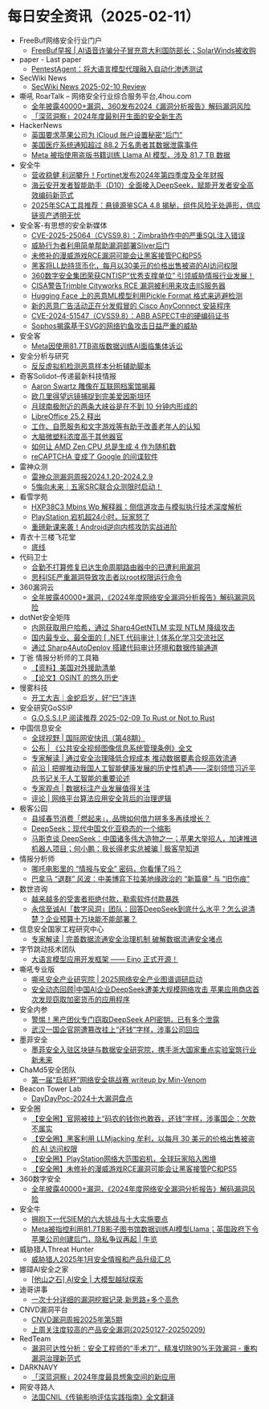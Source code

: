 # 每日安全资讯（2025-02-11）

- FreeBuf网络安全行业门户
  - [FreeBuf早报 | AI语音诈骗分子冒充意大利国防部长；SolarWinds被收购](https://www.freebuf.com/news/421375.html)
- paper - Last paper
  - [PentestAgent：将大语言模型代理融入自动化渗透测试](https://paper.seebug.org/3276/)
- SecWiki News
  - [SecWiki News 2025-02-10 Review](http://www.sec-wiki.com/?2025-02-10)
- 嘶吼 RoarTalk – 网络安全行业综合服务平台,4hou.com
  - [全年披露40000+漏洞，360发布2024《漏洞分析报告》解码漏洞风险](https://www.4hou.com/posts/XPPV)
  - [「深蓝洞察」2024年度最别开生面的安全新生态](https://www.4hou.com/posts/W11o)
- HackerNews
  - [英国要求苹果公司为 iCloud 账户设置秘密“后门”](https://hackernews.cc/archives/57248)
  - [美国医疗系统通知超过 88.2 万名患者其数据泄露事件](https://hackernews.cc/archives/57246)
  - [Meta 被指使用盗版书籍训练 Llama AI 模型，涉及 81.7 TB 数据](https://hackernews.cc/archives/57242)
- 安全牛
  - [营收稳健 利润攀升！Fortinet发布2024年第四季度及全年财报](https://www.aqniu.com/vendor/108246.html)
  - [海云安开发者智能助手（D10）全面接入DeepSeek，赋能开发者安全高效编码新范式](https://www.aqniu.com/vendor/108237.html)
  - [2025年SCA工具推荐：悬镜源鉴SCA 4.8 揭秘，组件风险无处遁形，供应链资产透明无忧](https://www.aqniu.com/vendor/108233.html)
- 安全客-有思想的安全新媒体
  - [CVE-2025-25064（CVSS9.8）：Zimbra协作中的严重SQL注入错误](https://www.anquanke.com/post/id/304038)
  - [威胁行为者利用简单帮助漏洞部署Sliver后门](https://www.anquanke.com/post/id/304035)
  - [未修补的漫威游戏RCE漏洞可能会让黑客接管PC和PS5](https://www.anquanke.com/post/id/304032)
  - [黑客将LL劫持货币化，每月以30美元的价格出售被盗的AI访问权限](https://www.anquanke.com/post/id/304030)
  - [360数字安全集团荣获CNTISP“优秀支撑单位” 引领威胁情报行业发展！](https://www.anquanke.com/post/id/304024)
  - [CISA警告Trimble Cityworks RCE 漏洞被利用来攻击IIS服务器](https://www.anquanke.com/post/id/304021)
  - [Hugging Face 上的恶意ML模型利用Pickle Format 格式来逃避检测](https://www.anquanke.com/post/id/304018)
  - [新的恶意广告活动正在分发假冒的 Cisco AnyConnect 安装程序](https://www.anquanke.com/post/id/304015)
  - [CVE-2024-51547（CVSS9.8）：ABB ASPECT中的硬编码证书](https://www.anquanke.com/post/id/304006)
  - [Sophos揭露基于SVG的网络钓鱼攻击日益严重的威胁](https://www.anquanke.com/post/id/304002)
- 安全客
  - [Meta因使用81.7TB盗版数据训练AI面临集体诉讼](https://mp.weixin.qq.com/s?__biz=MzA5ODA0NDE2MA==&mid=2649787829&idx=1&sn=677e98e81db6517c8514fb239ceb0ee3&chksm=8893bddabfe434cc2cfa710552fe70034c4e8007ebddb60d1e684df28d1da3cae81baab15bac&scene=58&subscene=0#rd)
- 安全分析与研究
  - [反反虚拟机检测恶意样本分析辅助脚本](https://mp.weixin.qq.com/s?__biz=MzA4ODEyODA3MQ==&mid=2247490410&idx=1&sn=bdd5179d0b93c73a1e36752aaf4a439b&chksm=902fb442a7583d54064cbd8ea6ecdd7b8c0936a06e05a021f6fae8e4838a4c76fe1d76456a06&scene=58&subscene=0#rd)
- 奇客Solidot–传递最新科技情报
  - [Aaron Swartz 雕像在互联网档案馆揭幕](https://www.solidot.org/story?sid=80520)
  - [欧几里得望远镜捕捉到完美爱因斯坦环](https://www.solidot.org/story?sid=80518)
  - [月球南极附近的两条大峡谷是在不到 10 分钟内形成的](https://www.solidot.org/story?sid=80517)
  - [LibreOffice 25.2 释出](https://www.solidot.org/story?sid=80516)
  - [工作、自愿服务和文字游戏等有助于改善老年人的认知](https://www.solidot.org/story?sid=80515)
  - [大脑微塑料浓度高于其他器官](https://www.solidot.org/story?sid=80514)
  - [如何让 AMD Zen CPU 总是生成 4 作为随机数](https://www.solidot.org/story?sid=80513)
  - [reCAPTCHA 变成了 Google 的间谍软件](https://www.solidot.org/story?sid=80512)
- 雷神众测
  - [雷神众测漏洞周报2024.1.20-2024.2.9](https://mp.weixin.qq.com/s?__biz=MzI0NzEwOTM0MA==&mid=2652503311&idx=1&sn=cc1b030ee4e0aa887458dd2d42b6e1f7&chksm=f2585ebcc52fd7aa4d82d20a9ef09136ddac0ff4df3edf2b70a31db2c5d95779e706bd74ba38&scene=58&subscene=0#rd)
  - [5悔向未来｜五家SRC联合众测限时启动！](https://mp.weixin.qq.com/s?__biz=MzI0NzEwOTM0MA==&mid=2652503311&idx=2&sn=fb32ff714e0907d4e0f9c65104a88a04&chksm=f2585ebcc52fd7aaa61900c051d52f3a86593bd53dfa4d5ad2e2dcee32b0793a8404522e9d0c&scene=58&subscene=0#rd)
- 看雪学苑
  - [HXP38C3 Mbins Wp 解释器：侧信道攻击与模拟执行技术深度解析](https://mp.weixin.qq.com/s?__biz=MjM5NTc2MDYxMw==&mid=2458589387&idx=1&sn=e5c3af05513fa019057d15ec6357373a&chksm=b18c284186fba15712d674a366bb5f842083724468f1ca4b5dea0735c708f504eaa00e19ad88&scene=58&subscene=0#rd)
  - [PlayStation 宕机超24小时，玩家怒了](https://mp.weixin.qq.com/s?__biz=MjM5NTc2MDYxMw==&mid=2458589387&idx=2&sn=42ac4b1dc0a83828574a67e92780f141&chksm=b18c284186fba157e7847605e229e1efe96c6b51edb3e4246c2e927fe9f40ae392195355fce9&scene=58&subscene=0#rd)
  - [重磅新课来袭！Android逆向内核攻防实战进阶](https://mp.weixin.qq.com/s?__biz=MjM5NTc2MDYxMw==&mid=2458589387&idx=3&sn=2608a4a3fad5ae74f0f5b1f35347c5aa&chksm=b18c284186fba1579c57dd5e0962fb282ef3aea10f5230e78da58e34c15e8f11d0ba4e044fac&scene=58&subscene=0#rd)
- 青衣十三楼飞花堂
  - [底线](https://mp.weixin.qq.com/s?__biz=MzUzMjQyMDE3Ng==&mid=2247487977&idx=1&sn=a33837120e25338ea6489d9082b8e97c&chksm=fab2d2d6cdc55bc0d7efabfa13d6b01a82abaa21f4d8639e6a95c5d1494946aa903362b560da&scene=58&subscene=0#rd)
- 代码卫士
  - [合勤不打算修复已达生命周期路由器中的已遭利用漏洞](https://mp.weixin.qq.com/s?__biz=MzI2NTg4OTc5Nw==&mid=2247522190&idx=1&sn=40eea5abf5bc17c52eb2a437e540b55f&chksm=ea94a6e4dde32ff2f4ec282b05304a0d93d7ab50ac3ce93ac8784e0e436c4d038760d6b381fc&scene=58&subscene=0#rd)
  - [思科ISE严重漏洞导致攻击者以root权限运行命令](https://mp.weixin.qq.com/s?__biz=MzI2NTg4OTc5Nw==&mid=2247522190&idx=2&sn=9702cf83b7bdb3ee94d30829bea9f51b&chksm=ea94a6e4dde32ff2ead18532d0983a961d5ab1a8d419e4eb9a5af0518079eff0959f4c6c3532&scene=58&subscene=0#rd)
- 360漏洞云
  - [全年披露40000+漏洞，《2024年度网络安全漏洞分析报告》解码漏洞风险](https://mp.weixin.qq.com/s?__biz=Mzg5MTc5Mzk2OA==&mid=2247502921&idx=1&sn=1e96fdab98871933e723fecf7991bb8f&chksm=cfc56b16f8b2e20095503d83e2cba5979953490f76c3937d53d382dce0fbc233f90e8543439d&scene=58&subscene=0#rd)
- dotNet安全矩阵
  - [内网获取用户哈希，通过 Sharp4GetNTLM 实现 NTLM 降级攻击](https://mp.weixin.qq.com/s?__biz=MzUyOTc3NTQ5MA==&mid=2247498860&idx=1&sn=73ea8fcc1941b30e718627aced137443&chksm=fa595281cd2edb970ca17e3ff042fe081d84ecb467c4d2cdb7e4e65cd8f9d08289b3afb35d0f&scene=58&subscene=0#rd)
  - [国内最专业、最全面的 [ .NET 代码审计 ] 体系化学习交流社区](https://mp.weixin.qq.com/s?__biz=MzUyOTc3NTQ5MA==&mid=2247498860&idx=2&sn=eb7f4a3c20a6e5363a49278448abad61&chksm=fa595281cd2edb97b4a952b01d7028ac1f8e5d7d5b4acb7ff568f8cc0596959f8a61d6217ac6&scene=58&subscene=0#rd)
  - [通过 Sharp4AutoDeploy 搭建代码审计环境和数据传输通道](https://mp.weixin.qq.com/s?__biz=MzUyOTc3NTQ5MA==&mid=2247498860&idx=3&sn=200ffe7f334d1c95c7020a8d62174585&chksm=fa595281cd2edb971761de5526cbe074427cfb2a60c0fc536091a50423984ff7b15421c6cb9f&scene=58&subscene=0#rd)
- 丁爸 情报分析师的工具箱
  - [【资料】美国对外援助清单](https://mp.weixin.qq.com/s?__biz=MzI2MTE0NTE3Mw==&mid=2651148950&idx=1&sn=720882f715164f4bc48be306f857f88c&chksm=f1af25acc6d8acba27014542d846a7fdef54f9e1b06a8a0f5179fa7197b69ce14580b151259d&scene=58&subscene=0#rd)
  - [【论文】OSINT 的悠久历史](https://mp.weixin.qq.com/s?__biz=MzI2MTE0NTE3Mw==&mid=2651148950&idx=2&sn=416d8f52f9ca184b5d44b9eb812ffba9&chksm=f1af25acc6d8acba7f6f457eb1c8d0dd71b87781cce95d726d9755d73035da009e28746844b5&scene=58&subscene=0#rd)
- 慢雾科技
  - [开工大吉｜金蛇启岁，好“巳”连连](https://mp.weixin.qq.com/s?__biz=MzU4ODQ3NTM2OA==&mid=2247501057&idx=1&sn=e42536177d786275202921e167135766&chksm=fddebb86caa93290eb08c940ca034c85e25973f3cdf06c255ec9c87e4f7b392e34c060feb463&scene=58&subscene=0#rd)
- 安全研究GoSSIP
  - [G.O.S.S.I.P 阅读推荐 2025-02-09 To Rust or Not to Rust](https://mp.weixin.qq.com/s?__biz=Mzg5ODUxMzg0Ng==&mid=2247499696&idx=1&sn=e8a9de304e3f20132c35ef90f8a7600c&chksm=c063d169f714587f905df034388e7fc99b707fde99052d101270a7df034da86b9c629aac2e1f&scene=58&subscene=0#rd)
- 中国信息安全
  - [全球视野 | 国际网安快讯（第48期）](https://mp.weixin.qq.com/s?__biz=MzA5MzE5MDAzOA==&mid=2664236345&idx=1&sn=ec070333573304aa0f1ede3afabf306d&chksm=8b5807c0bc2f8ed631eedd2bdb74118259950790604a42453552f5acaeeca59cd66ce045fe03&scene=58&subscene=0#rd)
  - [公布 | 《公共安全视频图像信息系统管理条例》全文](https://mp.weixin.qq.com/s?__biz=MzA5MzE5MDAzOA==&mid=2664236345&idx=2&sn=3246e7a8b61091e689bb1ce145fd059b&chksm=8b5807c0bc2f8ed69be8b22f8b094e12b7f06ed3ce790a3e470b9a4df072e24abb6df901c316&scene=58&subscene=0#rd)
  - [专家解读 | 通过安全治理降低合规成本 推动数据要素合规高效流通](https://mp.weixin.qq.com/s?__biz=MzA5MzE5MDAzOA==&mid=2664236345&idx=3&sn=e59155c8de09c3ae9874394ed5b95d19&chksm=8b5807c0bc2f8ed632577a691aaac35c67f6231f2b1d106b3b2e36df9df57be42eed40f4392a&scene=58&subscene=0#rd)
  - [前沿 | 把握推动我国人工智能健康发展的历史性机遇——深刻领悟习近平总书记关于人工智能的重要论述](https://mp.weixin.qq.com/s?__biz=MzA5MzE5MDAzOA==&mid=2664236345&idx=4&sn=d6cf4704d4d77e573e7740ac866c63d8&chksm=8b5807c0bc2f8ed678490afc51c2649997af3dd7d04b371796380ec009cf9753bfe4318ad26c&scene=58&subscene=0#rd)
  - [专家观点 | 数据标注产业发展值得关注](https://mp.weixin.qq.com/s?__biz=MzA5MzE5MDAzOA==&mid=2664236345&idx=5&sn=42cef9b272225446dd41c405f774037d&chksm=8b5807c0bc2f8ed681eded4fe1581b0590c4e33ca6abecfe2b16ff366b11e46e7358ba92e16b&scene=58&subscene=0#rd)
  - [评论 | 网络平台算法应用安全背后的治理逻辑](https://mp.weixin.qq.com/s?__biz=MzA5MzE5MDAzOA==&mid=2664236345&idx=6&sn=cadbf4ecc64219e72f2ec4fd5fadeab7&chksm=8b5807c0bc2f8ed60ec39f57e7053b795e9a17628e90eab33a2bbde72cf8cadfc98f5df49f18&scene=58&subscene=0#rd)
- 极客公园
  - [县域春节消费「燃起来」，品牌如何借力拼多多再续增长？](https://mp.weixin.qq.com/s?__biz=MTMwNDMwODQ0MQ==&mid=2653073563&idx=1&sn=bc86a9c835825e8a71e26cd9796bfa2d&chksm=7e57cd2d4920443babe1cb536e3ce85bdea3c1b782d17182e8ffdb52618f138be50f684e0a9f&scene=58&subscene=0#rd)
  - [DeepSeek：现代中国文化亚稳态的一个缩影](https://mp.weixin.qq.com/s?__biz=MTMwNDMwODQ0MQ==&mid=2653073563&idx=2&sn=52090ed318f18ddd66e5dfba32a32a85&chksm=7e57cd2d4920443b520563b74a59488cb1b99774e3cc75be575dc7b09c65ba5fa02ed30758af&scene=58&subscene=0#rd)
  - [马斯克谈 DeepSeek：中国诸多伟大造物之一；苹果大举招人，加速推进机器人项目；何小鹏：我长得老实总被骗 | 极客早知道](https://mp.weixin.qq.com/s?__biz=MTMwNDMwODQ0MQ==&mid=2653073554&idx=1&sn=759de73c4ebddc7aaaef76d92809164b&chksm=7e57cd2449204432608e8c97c7146c75bb5e9bc252e09796a97425848fdb3fd137fb746e6bfb&scene=58&subscene=0#rd)
- 情报分析师
  - [哪吒电影里的 “情报与安全” 密码，你看懂了吗？](https://mp.weixin.qq.com/s?__biz=MzA3Mjc1MTkwOA==&mid=2650559594&idx=1&sn=d36e2197f2618fcde7f0ced7e8a2b435&chksm=87117a21b066f3377fd20ac8dab204873472a828a77fb75af7b55a8611e0c2233eec58d8730b&scene=58&subscene=0#rd)
  - [巴拿马 “退群” 风波：中美博弈下拉美地缘政治的 “新篇章” 与 “旧伤痕”](https://mp.weixin.qq.com/s?__biz=MzA3Mjc1MTkwOA==&mid=2650559594&idx=2&sn=638aa9411adf51dfbe004b21ae7c4641&chksm=87117a21b066f3379dc05026e10ad4e06b135a708c7873fdf36b3edd4e0005dcf7c64f94c7af&scene=58&subscene=0#rd)
- 数世咨询
  - [越来越多的受害者拒绝付款，勒索软件付款暴跌](https://mp.weixin.qq.com/s?__biz=MzkxNzA3MTgyNg==&mid=2247535716&idx=1&sn=e11a97af4eb1e974df548b0f5405ef11&chksm=c1443ed9f633b7cf1ed29c7eb933d83dcf84f3c65d8d9c5f5c900607c08398c3dbbb0e537f87&scene=58&subscene=0#rd)
  - [永信至诚AI「数字风洞」团队：回答DeepSeek到底什么水平？怎么说清楚？企业预算十万块能不能部署？](https://mp.weixin.qq.com/s?__biz=MzkxNzA3MTgyNg==&mid=2247535716&idx=2&sn=19858fafcd4c09817a4736d9fc3e8c51&chksm=c1443ed9f633b7cfe3aaecd79b832eeaf685637b580f3c9cdbd41b54b6a779f2d2496f4c27b9&scene=58&subscene=0#rd)
- 信息安全国家工程研究中心
  - [专家解读 | 完善数据流通安全治理机制 破解数据流通安全堵点](https://mp.weixin.qq.com/s?__biz=MzU5OTQ0NzY3Ng==&mid=2247498819&idx=1&sn=d16c6c4c000ab4b82dc041d41ccd3a51&chksm=feb67d50c9c1f44616b2ad354607d9fc3584e7eba62b0ec5afc61b363a7d08b23f12e45a6388&scene=58&subscene=0#rd)
- 字节跳动技术团队
  - [大语言模型应用开发框架 —— Eino 正式开源！](https://mp.weixin.qq.com/s?__biz=MzI1MzYzMjE0MQ==&mid=2247513210&idx=1&sn=d73c42c5ee5a694a80854e7a8d02cbbf&chksm=e9d37f98dea4f68e253da00814ac6b5ef2a23b16f013db0cf0132cf59f459c9f2fa8c245b5ab&scene=58&subscene=0#rd)
- 嘶吼专业版
  - [嘶吼安全产业研究院 | 2025网络安全产业图谱调研启动](https://mp.weixin.qq.com/s?__biz=MzI0MDY1MDU4MQ==&mid=2247581074&idx=1&sn=eb96995372e0c220bab2f4188f2a5b15&chksm=e9146da8de63e4bea4163834d336936c4e07e0a825bcf4d1e4fd1fb74d1976debc7fc27a444c&scene=58&subscene=0#rd)
  - [安全动态回顾|中国AI企业DeepSeek遭美大规模网络攻击 苹果应用商店首次发现窃取加密货币的应用程序](https://mp.weixin.qq.com/s?__biz=MzI0MDY1MDU4MQ==&mid=2247581074&idx=2&sn=e3274625a96b42a7ee2f5907d0416f8d&chksm=e9146da8de63e4be3a0829a4796fa2e51f406ce5ab914fb2ee7b9f795e36acd6c7f8f34686dd&scene=58&subscene=0#rd)
- 安全内参
  - [警惕！黑产团伙专门窃取DeepSeek API密钥，已有多个泄露](https://mp.weixin.qq.com/s?__biz=MzI4NDY2MDMwMw==&mid=2247513690&idx=1&sn=3b50cd9dc7ff66346b74d2dd708477e1&chksm=ebfaf17adc8d786cd86360d77b7d4cd793ca80b926e82483cd1e764055020cabe39f81bb9839&scene=58&subscene=0#rd)
  - [武汉一国企官网遭篡改挂上“还钱”字样，涉事公司回应](https://mp.weixin.qq.com/s?__biz=MzI4NDY2MDMwMw==&mid=2247513690&idx=2&sn=5637672539137b7c5835a3082eb5552e&chksm=ebfaf17adc8d786cf848bfec399e6bec1dfb31298783fd818df23242a1091fca9ff84459e692&scene=58&subscene=0#rd)
- 墨菲安全
  - [墨菲安全入驻区块链与数据安全研究院，携手浙大国家重点实验室筑行业新未来](https://mp.weixin.qq.com/s?__biz=MzkwOTM0MjI5NQ==&mid=2247488073&idx=1&sn=9dca8194f137db0454bf9d9e65c3c584&chksm=c13d7171f64af8677470916a6ebe00ef6d3dc2846924e4780561dc316869002cfd44ae23be4d&scene=58&subscene=0#rd)
- ChaMd5安全团队
  - [第一届“启航杯”网络安全挑战赛 writeup by Min-Venom](https://mp.weixin.qq.com/s?__biz=MzIzMTc1MjExOQ==&mid=2247511945&idx=1&sn=580bb1cb37ff1172adbb54fe8c4a4f08&chksm=e89d8751dfea0e478593b8745da4f6356e498490410874dd9837a0c05d15891b833f7b69d1d1&scene=58&subscene=0#rd)
- Beacon Tower Lab
  - [DayDayPoc-2024十大漏洞盘点](https://mp.weixin.qq.com/s?__biz=MzkyNzcxNTczNA==&mid=2247486987&idx=1&sn=4fb50aefa5785393e944f832b3694a9d&chksm=c22296f2f5551fe429bfefb377aaeb4ecf476ac444456e832bb870d275bbc4bae201bfd04f86&scene=58&subscene=0#rd)
- 安全圈
  - [【安全圈】官网被挂上“码农的钱你也敢吞，还钱”字样，涉事国企：欠款不属实](https://mp.weixin.qq.com/s?__biz=MzIzMzE4NDU1OQ==&mid=2652067739&idx=1&sn=9e4b8399e2e53c4855276a9b871adcd1&chksm=f36e7bdbc419f2cd4b2eb8138fd69d638c7888ca90f874e5f9ade4b1e2f33c940fdd0e108d1c&scene=58&subscene=0#rd)
  - [【安全圈】黑客利用 LLMjacking 牟利，以每月 30 美元的价格出售被盗的 AI 访问权限](https://mp.weixin.qq.com/s?__biz=MzIzMzE4NDU1OQ==&mid=2652067739&idx=2&sn=de15e120fb3a93e25818e553581da608&chksm=f36e7bdbc419f2cdd89e4dcc49409d8a751329dac32189d9c3e69c6d7ff6183cbffc786b67ec&scene=58&subscene=0#rd)
  - [【安全圈】PlayStation网络大范围宕机，全球玩家陷入困境](https://mp.weixin.qq.com/s?__biz=MzIzMzE4NDU1OQ==&mid=2652067739&idx=3&sn=71ffd58a6768502e9b97cda9ad41b774&chksm=f36e7bdbc419f2cdf790a8d67c96e203045f320db48f73d4b3f0c5eddde22c8239ce24c7def5&scene=58&subscene=0#rd)
  - [【安全圈】未修补的漫威游戏RCE漏洞可能会让黑客接管PC和PS5](https://mp.weixin.qq.com/s?__biz=MzIzMzE4NDU1OQ==&mid=2652067739&idx=4&sn=65fa68bc1e46fca3f10c639f4af8d698&chksm=f36e7bdbc419f2cdc385b87f1057e3f32d0a23634967f3caaa03400bae0b595037c0ea7db312&scene=58&subscene=0#rd)
- 360数字安全
  - [全年披露40000+漏洞，《2024年度网络安全漏洞分析报告》解码漏洞风险](https://mp.weixin.qq.com/s?__biz=MzA4MTg0MDQ4Nw==&mid=2247579500&idx=1&sn=ec7ccd0444ca7b16e149f96a4f892d40&chksm=9f8d2764a8faae72c9d4b66f963a1bd5e90fae25dd62352ba785c30533f2e84090f8f8ca02c5&scene=58&subscene=0#rd)
- 安全牛
  - [拥抱下一代SIEM的六大挑战与十大实施要点](https://mp.weixin.qq.com/s?__biz=MjM5Njc3NjM4MA==&mid=2651135017&idx=1&sn=5e72cf20ecb35c0e7b60ca98419b9435&chksm=bd15acfa8a6225ec2a006ce944225c6d022e519755a356478b55ef83c9e24f51b847ba52fd05&scene=58&subscene=0#rd)
  - [Meta被指控利用81.7TB影子图书馆数据训练AI模型Llama；英国政府下令苹果公司创建后门，隐私争议再起 | 牛览](https://mp.weixin.qq.com/s?__biz=MjM5Njc3NjM4MA==&mid=2651135017&idx=2&sn=6b43493a6bdbe33adb3dfad3d4d01126&chksm=bd15acfa8a6225ec1210c6d7638dcc3eb3f44cac131b95205da8e580db2b500a12029cd75f9e&scene=58&subscene=0#rd)
- 威胁猎人Threat Hunter
  - [威胁猎人2025年1月安全情报和产品升级汇总](https://mp.weixin.qq.com/s?__biz=MzI3NDY3NDUxNg==&mid=2247498947&idx=1&sn=1f09c33c2b371ea6793262f3692781f7&chksm=eb12daf8dc6553ee09634a07d5664e24ba54a05ab0163d294dc291d56067add9d8907c95b534&scene=58&subscene=0#rd)
- 娜璋AI安全之家
  - [[他山之石] AI安全 | 大模型越狱探索](https://mp.weixin.qq.com/s?__biz=Mzg5MTM5ODU2Mg==&mid=2247501383&idx=1&sn=cc9f22cb49245aaa91592003dbe7e041&chksm=cfcf768af8b8ff9cd1793779a9928f9c5aafc2bc3799de5e8e3b4fc3a6f1b48e5dc5f6a17694&scene=58&subscene=0#rd)
- 迪哥讲事
  - [一次十分详细的漏洞挖掘记录,新思路+多个高危](https://mp.weixin.qq.com/s?__biz=MzIzMTIzNTM0MA==&mid=2247497063&idx=1&sn=04369f8cd24a50a4e95af97f3349dee0&chksm=e8a5ff04dfd27612386255464d7569b1d8cba05d52203e5a7a0026b312c25d62a2a97ab7e45a&scene=58&subscene=0#rd)
- CNVD漏洞平台
  - [CNVD漏洞周报2025年第5期](https://mp.weixin.qq.com/s?__biz=MzU3ODM2NTg2Mg==&mid=2247495763&idx=1&sn=b5525b4ff6a7145ad745acde332b1058&chksm=fd74c09aca03498c87631d567727eeef9efcddcafe2c74b7359c0b731c77a961c40ad354a186&scene=58&subscene=0#rd)
  - [上周关注度较高的产品安全漏洞(20250127-20250209)](https://mp.weixin.qq.com/s?__biz=MzU3ODM2NTg2Mg==&mid=2247495763&idx=2&sn=81dbf95c95307188cb89cd1961d46621&chksm=fd74c09aca03498c245623786665abccf86eb0ef5d7c1f4078f7efca8ef7af929bdd88bb8718&scene=58&subscene=0#rd)
- RedTeam
  - [漏洞可达性分析：安全工程师的“手术刀”，精准切除90%无效漏洞 - 重构漏洞治理新范式](https://mp.weixin.qq.com/s?__biz=Mzg5NjAxNjc5OQ==&mid=2247484058&idx=1&sn=cfe2ad79afdd3f682accafcda1c3b65d&chksm=c006ca6af771437cd4852c9478fad118191e5d4f92714f30d11bd4a602af0bb5caf2936723f4&scene=58&subscene=0#rd)
- DARKNAVY
  - [「深蓝洞察」2024年度最具想象空间的新应用](https://mp.weixin.qq.com/s?__biz=MzkyMjM5MTk3NQ==&mid=2247486804&idx=1&sn=eeac5d6614e3a8a74bdac805fc8940a5&chksm=c1f4499cf683c08ab64856bb924af0d79dfd822e9a2f20c21b77f21a1fc4cf487ba4e5903688&scene=58&subscene=0#rd)
- 网安寻路人
  - [法国CNIL《传输影响评估实践指南》全文翻译](https://mp.weixin.qq.com/s?__biz=MzIxODM0NDU4MQ==&mid=2247506528&idx=1&sn=b6bf35ad58463158cc834ee8d49e686e&chksm=97e9678aa09eee9c1ac36ba6bcf53139a50d47fc3385a2d40a4a2cc5950e623f2f82c3648116&scene=58&subscene=0#rd)
